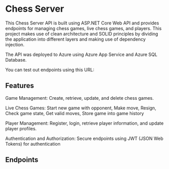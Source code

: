 # Chess Server

This Chess Server API is built using ASP.NET Core Web API and provides endpoints for managing chess games, live chess games, and players. This project makes use of clean architecture and SOLID principles by dividing the application into different layers and making use of dependency injection. 

The API was deployed to Azure using Azure App Service and Azure SQL Database.

You can test out endpoints using this URL: [](chessservernathan.azurewebsites.net)

## Features

Game Management: Create, retrieve, update, and delete chess games.

Live Chess Games: Start new game with opponent, Make move, Resign, Check game state, Get valid moves, Store game into game history

Player Management: Register, login, retrieve player information, and update player profiles.

Authentication and Authorization: Secure endpoints using JWT (JSON Web Tokens) for authentication 

## Endpoints


